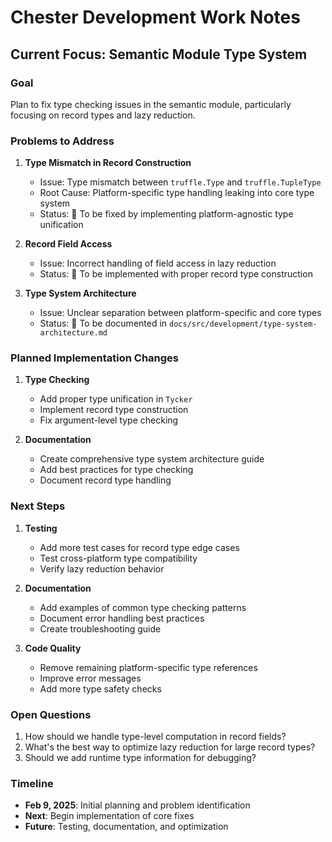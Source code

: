 # Chester Development Work Notes

## Current Focus: Semantic Module Type System

### Goal
Plan to fix type checking issues in the semantic module, particularly focusing on record types and lazy reduction.

### Problems to Address

1. **Type Mismatch in Record Construction**
   - Issue: Type mismatch between `truffle.Type` and `truffle.TupleType`
   - Root Cause: Platform-specific type handling leaking into core type system
   - Status: 🔄 To be fixed by implementing platform-agnostic type unification

2. **Record Field Access**
   - Issue: Incorrect handling of field access in lazy reduction
   - Status: 🔄 To be implemented with proper record type construction

3. **Type System Architecture**
   - Issue: Unclear separation between platform-specific and core types
   - Status: 🔄 To be documented in `docs/src/development/type-system-architecture.md`

### Planned Implementation Changes

1. **Type Checking**
   - Add proper type unification in `Tycker`
   - Implement record type construction
   - Fix argument-level type checking

2. **Documentation**
   - Create comprehensive type system architecture guide
   - Add best practices for type checking
   - Document record type handling

### Next Steps

1. **Testing**
   - Add more test cases for record type edge cases
   - Test cross-platform type compatibility
   - Verify lazy reduction behavior

2. **Documentation**
   - Add examples of common type checking patterns
   - Document error handling best practices
   - Create troubleshooting guide

3. **Code Quality**
   - Remove remaining platform-specific type references
   - Improve error messages
   - Add more type safety checks

### Open Questions

1. How should we handle type-level computation in record fields?
2. What's the best way to optimize lazy reduction for large record types?
3. Should we add runtime type information for debugging?

### Timeline

- **Feb 9, 2025**: Initial planning and problem identification
- **Next**: Begin implementation of core fixes
- **Future**: Testing, documentation, and optimization
